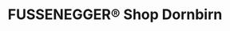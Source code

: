 ---
title: "FUSSENEGGER® Shop Dornbirn"
url: /dornbirn/fussenegger-r-shop-dornbirn/
shop: Allgemein
---